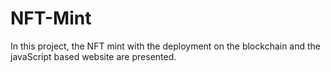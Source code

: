 # NFT-Mint

In this project, the NFT mint with the deployment on the blockchain and the javaScript based website are presented.
